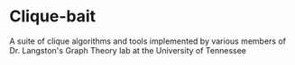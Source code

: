 # Clique-bait
A suite of clique algorithms and tools implemented by various members of Dr. Langston's Graph Theory lab at the University of Tennessee
